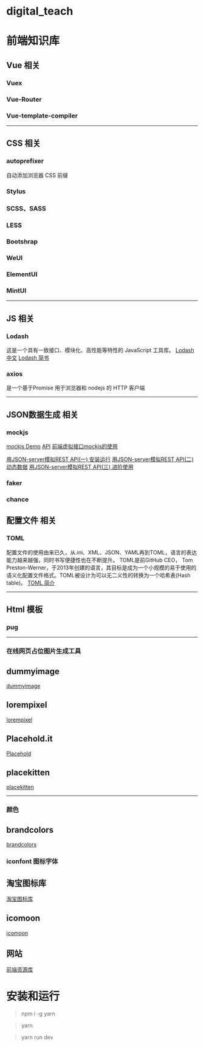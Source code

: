 # digital_teach

# 前端知识库

## Vue 相关
### Vuex
### Vue-Router
### Vue-template-compiler

---

## CSS 相关
### autoprefixer
自动添加浏览器 CSS 前缀

### Stylus
### SCSS、SASS
### LESS

### Bootshrap
### WeUI

### ElementUI
### MintUI

---

## JS 相关

### Lodash 
这是一个具有一致接口、模块化、高性能等特性的 JavaScript 工具库。
[Lodash 中文](http://lodashjs.com/)
[Lodash 简书](http://www.jianshu.com/p/7436e40ac5d1)

### axios
是一个基于Promise 用于浏览器和 nodejs 的 HTTP 客户端

---

## JSON数据生成 相关

### mockjs 
[mockjs Demo](https://www.v2ex.com/t/365568)
[API](http://mockjs.com/examples.html)
[前端虚拟接口mockjs的使用](http://www.jianshu.com/p/27b2767b4193)

[用JSON-server模拟REST API(一) 安装运行](https://segmentfault.com/a/1190000005793257)
[用JSON-server模拟REST API(二) 动态数据](https://segmentfault.com/a/1190000005793320)
[用JSON-server模拟REST API(三) 进阶使用](https://segmentfault.com/a/1190000005793520)

###  faker

###  chance

## 配置文件 相关

### TOML 
配置文件的使用由来已久，从.ini、XML、JSON、YAML再到TOML，语言的表达能力越来越强，同时书写便捷性也在不断提升。 TOML是前GitHub CEO， Tom Preston-Werner，于2013年创建的语言，其目标是成为一个小规模的易于使用的语义化配置文件格式。TOML被设计为可以无二义性的转换为一个哈希表(Hash table)。
[TOML 简介](http://mlworks.cn/posts/introduction-to-toml/)

---

## Html 模板

### pug

---
### 在线网页占位图片生成工具

## dummyimage
[dummyimage](https://dummyimage.com/)

## lorempixel
[lorempixel](http://lorempixel.com/)

## Placehold.it
[Placehold](https://placeholder.com//)

## placekitten
[placekitten](http://placekitten.com/)

---

### 颜色
## brandcolors 
[brandcolors](https://brandcolors.net/)

### iconfont 图标字体

## 淘宝图标库 
[淘宝图标库](http://www.iconfont.cn/)

## icomoon
[icomoon](https://icomoon.io/)

## 网站
[前端资源库](https://www.awesomes.cn/)

# 安装和运行
>  npm i -g yarn

> yarn

> yarn run dev
